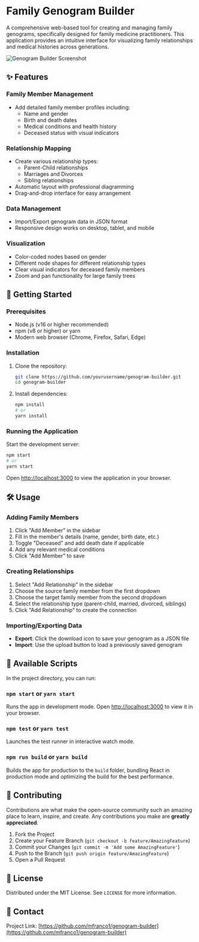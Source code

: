 # Family Genogram Builder

A comprehensive web-based tool for creating and managing family genograms, specifically designed for family medicine practitioners. This application provides an intuitive interface for visualizing family relationships and medical histories across generations.

![Genogram Builder Screenshot](https://via.placeholder.com/800x500.png?text=Genogram+Builder+Screenshot)

## ✨ Features

### Family Member Management

- Add detailed family member profiles including:
  - Name and gender
  - Birth and death dates
  - Medical conditions and health history
  - Deceased status with visual indicators

### Relationship Mapping

- Create various relationship types:
  - Parent-Child relationships
  - Marriages and Divorces
  - Sibling relationships
- Automatic layout with professional diagramming
- Drag-and-drop interface for easy arrangement

### Data Management

- Import/Export genogram data in JSON format
- Responsive design works on desktop, tablet, and mobile

### Visualization

- Color-coded nodes based on gender
- Different node shapes for different relationship types
- Clear visual indicators for deceased family members
- Zoom and pan functionality for large family trees

## 🚀 Getting Started

### Prerequisites

- Node.js (v16 or higher recommended)
- npm (v8 or higher) or yarn
- Modern web browser (Chrome, Firefox, Safari, Edge)

### Installation

1. Clone the repository:

   ```bash
   git clone https://github.com/yourusername/genogram-builder.git
   cd genogram-builder
   ```

2. Install dependencies:

   ```bash
   npm install
   # or
   yarn install
   ```

### Running the Application

Start the development server:

```bash
npm start
# or
yarn start
```

Open [http://localhost:3000](http://localhost:3000) to view the application in your browser.

## 🛠️ Usage

### Adding Family Members

1. Click "Add Member" in the sidebar
2. Fill in the member's details (name, gender, birth date, etc.)
3. Toggle "Deceased" and add death date if applicable
4. Add any relevant medical conditions
5. Click "Add Member" to save

### Creating Relationships

1. Select "Add Relationship" in the sidebar
2. Choose the source family member from the first dropdown
3. Choose the target family member from the second dropdown
4. Select the relationship type (parent-child, married, divorced, siblings)
5. Click "Add Relationship" to create the connection

### Importing/Exporting Data

- **Export**: Click the download icon to save your genogram as a JSON file
- **Import**: Use the upload button to load a previously saved genogram

## 📱 Available Scripts

In the project directory, you can run:

### `npm start` or `yarn start`

Runs the app in development mode. Open [http://localhost:3000](http://localhost:3000) to view it in your browser.

### `npm test` or `yarn test`

Launches the test runner in interactive watch mode.

### `npm run build` or `yarn build`

Builds the app for production to the `build` folder, bundling React in production mode and optimizing the build for the best performance.

## 🤝 Contributing

Contributions are what make the open-source community such an amazing place to learn, inspire, and create. Any contributions you make are **greatly appreciated**.

1. Fork the Project
2. Create your Feature Branch (`git checkout -b feature/AmazingFeature`)
3. Commit your Changes (`git commit -m 'Add some AmazingFeature'`)
4. Push to the Branch (`git push origin feature/AmazingFeature`)
5. Open a Pull Request

## 📄 License

Distributed under the MIT License. See `LICENSE` for more information.

## 📧 Contact

Project Link: [https://github.com/mfranco1/genogram-builder](https://github.com/mfranco1/genogram-builder)
